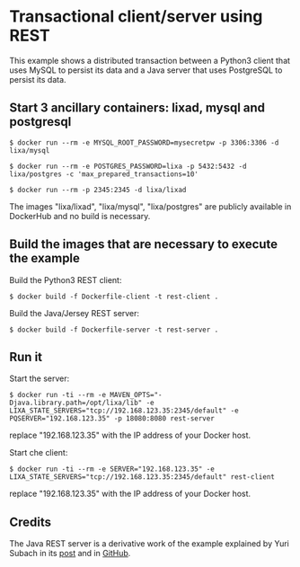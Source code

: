 # Transactional client/server using REST

This example shows a distributed transaction between a Python3 client that
uses MySQL to persist its data and a Java server that uses PostgreSQL to 
persist its data.

## Start 3 ancillary containers: lixad, mysql and postgresql

```
$ docker run --rm -e MYSQL_ROOT_PASSWORD=mysecretpw -p 3306:3306 -d lixa/mysql

$ docker run --rm -e POSTGRES_PASSWORD=lixa -p 5432:5432 -d lixa/postgres -c 'max_prepared_transactions=10'

$ docker run --rm -p 2345:2345 -d lixa/lixad
```

The images "lixa/lixad", "lixa/mysql", "lixa/postgres" are publicly available
in DockerHub and no build is necessary.

## Build the images that are necessary to execute the example

Build the Python3 REST client:
```
$ docker build -f Dockerfile-client -t rest-client .
```

Build the Java/Jersey REST server:
```
$ docker build -f Dockerfile-server -t rest-server .
```

## Run it

Start the server:
```
$ docker run -ti --rm -e MAVEN_OPTS="-Djava.library.path=/opt/lixa/lib" -e LIXA_STATE_SERVERS="tcp://192.168.123.35:2345/default" -e PQSERVER="192.168.123.35" -p 18080:8080 rest-server
```
replace "192.168.123.35" with the IP address of your Docker host.

Start che client:
```
$ docker run -ti --rm -e SERVER="192.168.123.35" -e LIXA_STATE_SERVERS="tcp://192.168.123.35:2345/default" rest-client
```
replace "192.168.123.35" with the IP address of your Docker host.

## Credits

The Java REST server is a derivative work of the example explained by Yuri 
Subach in its [post](https://medium.com/dekses/how-to-dockerize-java-restful-api-application-7aed70ef3c3a) and in [GitHub](https://github.com/dekses/jersey-docker-demo).
